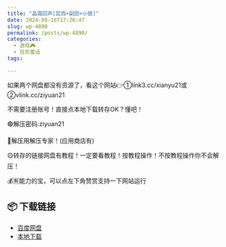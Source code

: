 ```yaml
---
title: "晶霜回声[昆西+副团+小狼]"
date: 2024-08-16T17:26:47
slug: wp-4890
permalink: /posts/wp-4890/
categories:
  - 游戏🎮
  - 狂欢蜜话
tags:

---
```


如果两个网盘都没有资源了，看这个网站👉①link3.cc/xianyu21或②vlink.cc/ziyuan21

不需要注册账号！直接点本地下载转存OK？懂吧！

🟢解压密码:ziyuan21

🔵解压用解压专家！(应用商店有)

🟡转存的链接网盘有教程！一定要看教程！按教程操作！不按教程操作你不会解压！

💰🈶能力的宝，可以点左下角赞赏支持一下网站运行

## 📦 下载链接
- [百度网盘](https://blziyuan21.com/pay-download/4890?key=1a2092319c&down_id=0)
- [本地下载](https://blziyuan21.com/pay-download/4890?key=1a2092319c&down_id=1)

